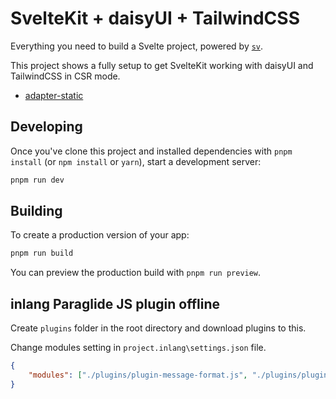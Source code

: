# SvelteKit + daisyUI + TailwindCSS

Everything you need to build a Svelte project, powered by [`sv`](https://github.com/sveltejs/cli).

This project shows a fully setup to get SvelteKit working with daisyUI and TailwindCSS in CSR mode.

- [adapter-static](https://svelte.dev/docs/kit/adapter-static)

## Developing

Once you've clone this project and installed dependencies with `pnpm install` (or `npm install` or `yarn`), start a development server:

```bash
pnpm run dev
```

## Building

To create a production version of your app:

```bash
pnpm run build
```

You can preview the production build with `pnpm run preview`.

## inlang Paraglide JS plugin offline

Create `plugins` folder in the root directory and download plugins to this.

Change modules setting in `project.inlang\settings.json` file.

```json
{
    "modules": ["./plugins/plugin-message-format.js", "./plugins/plugin-m-function-matcher.js"]
}
```
